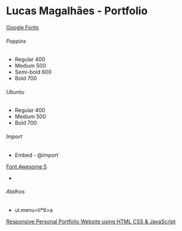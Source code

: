 # Lucas Magalhães - Portfolio

[Google Fonts](https://fonts.google.com/ "Google Fonts")

###### Poppins
- Regular 400
- Medium 500
- Semi-bold 600
- Bold 700

###### Ubuntu
- Regular 400
- Medium 500
- Bold 700

###### Import
- Embed - @import

[Font Awesome 5](https://www.w3schools.com/icons/fontawesome5_intro.asp "Font Awesome 5")
- <script src="https://kit.fontawesome.com/a076d05399.js"></script>

###### Atalhos
- ul.menu>li*6>a

[Responsive Personal Portfolio Website using HTML CSS & JavaScript](https://www.youtube.com/watch?v=tcskp-ncN0I&list=PLeEpiRHdVhbfM6HrlsCO4eZdo7Yrgouel&index=1&t=286s "Responsive Personal Portfolio Website using HTML CSS & JavaScript")